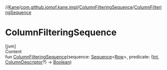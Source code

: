 //[Kane](../../index.md)/[com.github.jomof.kane.impl](../index.md)/[ColumnFilteringSequence](index.md)/[ColumnFilteringSequence](-column-filtering-sequence.md)



# ColumnFilteringSequence  
[jvm]  
Content  
fun [ColumnFilteringSequence](-column-filtering-sequence.md)(sequence: [Sequence](https://kotlinlang.org/api/latest/jvm/stdlib/kotlin.sequences/-sequence/index.html)<[Row](../../com.github.jomof.kane/-row/index.md)>, predicate: ([Int](https://kotlinlang.org/api/latest/jvm/stdlib/kotlin/-int/index.html), [ColumnDescriptor](../../com.github.jomof.kane.impl.sheet/-column-descriptor/index.md)?) -> [Boolean](https://kotlinlang.org/api/latest/jvm/stdlib/kotlin/-boolean/index.html))  



